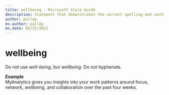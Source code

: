 ```yaml
---
title: wellbeing - Microsoft Style Guide
description: Statement that demonstrates the correct spelling and context of the word "wellbeing" in an example sentence. 
author: pallep
ms.author: pallep
ms.date: 05/31/2021
---
```


# wellbeing

Do not use *well-being*, but *wellbeing*. Do not hyphenate.

**Example**  
MyAnalytics gives you insights into your work patterns around focus, network, *wellbeing*, and collaboration over the past four weeks.
